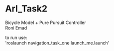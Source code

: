 # Arl_Task2
Bicycle Model + Pure Pursuit Controller  
Roni Emad  
  
to run use:  
'roslaunch navigation_task_one launch_me.launch'
